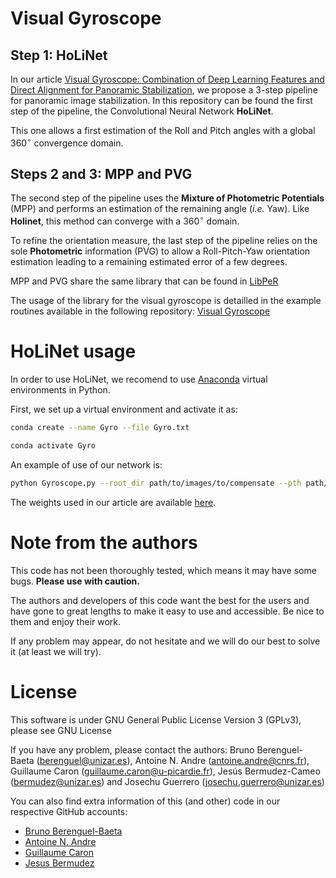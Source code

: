 # Visual Gyroscope
## Step 1: HoLiNet

In our article [Visual Gyroscope: Combination of Deep Learning Features and Direct Alignment for Panoramic Stabilization](https://openaccess.thecvf.com/content/CVPR2023W/OmniCV/papers/Berenguel-Baeta_Visual_Gyroscope_Combination_of_Deep_Learning_Features_and_Direct_Alignment_CVPRW_2023_paper.pdf), we propose a 3-step pipeline for panoramic image stabilization. In this repository can be found the first step of the pipeline, the Convolutional Neural Network **HoLiNet**.

This one allows a first estimation of the Roll and Pitch angles with a global $360^{\circ}$ convergence domain.

## Steps 2 and 3: MPP and PVG

The second step of the pipeline uses the **Mixture of Photometric Potentials** (MPP) and performs an estimation of the remaining angle (*i.e.* Yaw). Like **Holinet**, this method can converge with a $360^{\circ}$ domain.

To refine the orientation measure, the last step of the pipeline relies on the sole **Photometric** information (PVG) to allow a Roll-Pitch-Yaw orientation estimation leading to a remaining estimated error of a few degrees. 

MPP and PVG share the same library that can be found in [LibPeR](https://github.com/PerceptionRobotique/libPeR_base)

The usage of the library for the visual gyroscope is detailled in the example routines available in the following repository: [Visual Gyroscope](https://github.com/PerceptionRobotique/VisualGyroscope) 

# HoLiNet usage

In order to use HoLiNet, we recomend to use [Anaconda](https://anaconda.org) virtual environments in Python.

First, we set up a virtual environment and activate it as:
```bash
conda create --name Gyro --file Gyro.txt

conda activate Gyro
```

An example of use of our network is:
```bash
python Gyroscope.py --root_dir path/to/images/to/compensate --pth path/to/network/weights  
```

The weights used in our article are available [here](https://drive.google.com/drive/folders/1hhXkx2x0dEZbxGYl1Mr3rwGWDuEYodmu?usp=sharing).

# Note from the authors
This code has not been thoroughly tested, which means it may have some bugs. **Please use with caution.**

The authors and developers of this code want the best for the users and have gone to great lengths to make it easy to use and accessible. 
Be nice to them and enjoy their work.

If any problem may appear, do not hesitate and we will do our best to solve it (at least we will try).

# License
This software is under GNU General Public License Version 3 (GPLv3), please see GNU License

If you have any problem, please contact the authors: Bruno Berenguel-Baeta (berenguel@unizar.es), Antoine N. Andre (antoine.andre@cnrs.fr), Guillaume Caron (guillaume.caron@u-picardie.fr), Jesús Bermudez-Cameo (bermudez@unizar.es) and Josechu Guerrero (josechu.guerrero@unizar.es)

You can also find extra information of this (and other) code in our respective GitHub accounts:
- [Bruno Berenguel-Baeta](https://github.com/Sbrunoberenguel)
- [Antoine N. Andre](https://github.com/AntoineAndre)
- [Guillaume Caron](https://github.com/GuicarMIS)
- [Jesus Bermudez](https://github.com/jesusbermudezcameo)
